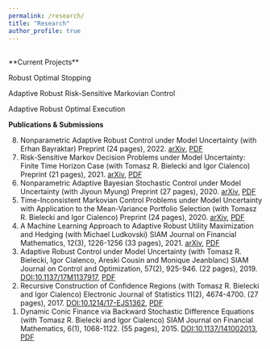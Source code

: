 ```yaml
---
permalink: /research/
title: "Research"
author_profile: true
---
```

<br>
**Current Projects**

Robust Optimal Stopping

Adaptive Robust Risk-Sensitive Markovian Control

Adaptive Robust Optimal Execution

**Publications & Submissions**

<ol>
    <li value="8">Nonparametric Adaptive Robust Control under Model Uncertainty (with Erhan Bayraktar) Preprint (24 pages), 2022. <a href="https://arxiv.org/abs/2202.10391">arXiv</a>, <a href="http://taochen.im/files/nonprametric.pdf">PDF</a></li>
    <li value="7">Risk-Sensitive Markov Decision Problems under Model Uncertainty: Finite Time Horizon Case (with Tomasz R. Bielecki and Igor Cialenco) Preprint (21 pages), 2021. <a href="https://arxiv.org/abs/2104.06915">arXiv</a>, <a href="http://taochen.im/files/risk-sensitive.pdf">PDF</a></li>
    <li value="6">Nonparametric Adaptive Bayesian Stochastic Control under Model Uncertainty (with Jiyoun Myung) Preprint (27 pages), 2020. <a href="https://arxiv.org/abs/2011.04804">arXiv</a>, <a href="http://taochen.im/files/AdaptiveBayesian.pdf">PDF</a></li>
	<li value="5">Time-Inconsistent Markovian Control Problems under Model Uncertainty with Application to the Mean-Variance Portfolio Selection (with Tomasz R. Bielecki and Igor Cialenco) Preprint (24 pages), 2020. <a href="https://arxiv.org/abs/2002.02604">arXiv</a>, <a href="http://taochen.im/files/Time-Inconsistent.pdf">PDF</a></li>
	<li value="4">A Machine Learning Approach to Adaptive Robust Utility Maximization and Hedging (with Michael Ludkovski) SIAM Journal on Financial Mathematics, 12(3), 1226-1256 (33 pages), 2021. <a href="https://arxiv.org/abs/1912.00244">arXiv</a>, <a href="http://taochen.im/files/optInvInterp.pdf">PDF</a></li>
	<li value="3">Adaptive Robust Control under Model Uncertainty (with Tomasz R. Bielecki, Igor Cialenco, Areski Cousin and Monique Jeanblanc) SIAM Journal on Control and Optimization, 57(2), 925-946. (22 pages), 2019. <a href="https://doi.org/10.1137/17M1137917">DOI:10.1137/17M1137917</a>, <a href="http://taochen.im/files/Adaptive-Robust-Control.pdf">PDF</a></li>
    <li value="2">Recursive Construction of Confidence Regions (with Tomasz R. Bielecki and Igor Cialenco) Electronic Journal of Statistics 11(2), 4674-4700. (27 pages), 2017. <a href="http://dx.doi.org/10.1214/17-EJS1362">DOI:10.1214/17-EJS1362</a>, <a href="http://taochen.im/files/ConfIntervals.pdf">PDF</a></li>
    <li value="1">Dynamic Conic Finance via Backward Stochastic Difference Equations (with Tomasz R. Bielecki and Igor Cialenco) SIAM Journal on Financial Mathematics, 6(1), 1068-1122. (55 pages), 2015. <a href="http://epubs.siam.org/doi/10.1137/141002013">DOI:10.1137/141002013</a>, <a href="http://taochen.im/files/BCC2014_Conic-BSDEs.pdf">PDF</a></li>
</ol>
